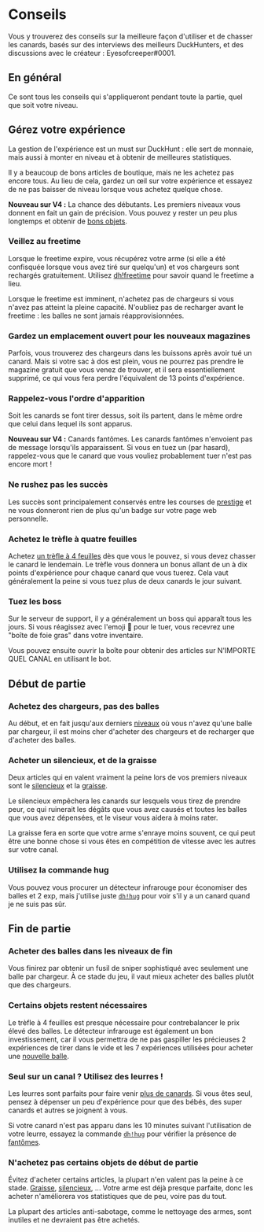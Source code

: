 # Conseils

Vous y trouverez des conseils sur la meilleure façon d'utiliser et de chasser les canards, basés sur des interviews des meilleurs DuckHunters, et des discussions avec le créateur : Eyesofcreeper\#0001.

## En général

Ce sont tous les conseils qui s'appliqueront pendant toute la partie, quel que soit votre niveau.

## Gérez votre expérience

La gestion de l'expérience est un must sur DuckHunt : elle sert de monnaie, mais aussi à monter en niveau et à obtenir de meilleures statistiques.

Il y a beaucoup de bons articles de boutique, mais ne les achetez pas encore tous. Au lieu de cela, gardez un œil sur votre expérience et essayez de ne pas baisser de niveau lorsque vous achetez quelque chose.

**Nouveau sur V4 :** La chance des débutants. Les premiers niveaux vous donnent en fait un gain de précision. Vous pouvez y rester un peu plus longtemps et obtenir de [bons objets](https://duckhunt.me/commands/shop).

### Veillez au freetime

Lorsque le freetime expire, vous récupérez votre arme \(si elle a été confisquée lorsque vous avez tiré sur quelqu'un\) et vos chargeurs sont rechargés gratuitement. Utilisez [dh!freetime](https://duckhunt.me/commands/freetime) pour savoir quand le freetime a lieu. 

Lorsque le freetime est imminent, n'achetez pas de chargeurs si vous n'avez pas atteint la pleine capacité. N'oubliez pas de recharger avant le freetime : les balles ne sont jamais réapprovisionnées.

### Gardez un emplacement ouvert pour les nouveaux magazines

Parfois, vous trouverez des chargeurs dans les buissons après avoir tué un canard. Mais si votre sac à dos est plein, vous ne pourrez pas prendre le magazine gratuit que vous venez de trouver, et il sera essentiellement supprimé, ce qui vous fera perdre l'équivalent de 13 points d'expérience.

### Rappelez-vous l'ordre d'apparition

Soit les canards se font tirer dessus, soit ils partent, dans le même ordre que celui dans lequel ils sont apparus.

**Nouveau sur V4 :** Canards fantômes. Les canards fantômes n'envoient pas de message lorsqu'ils apparaissent. Si vous en tuez un \(par hasard\), rappelez-vous que le canard que vous vouliez probablement tuer n'est pas encore mort !

### Ne rushez pas les succès

Les succès sont principalement conservés entre les courses de [prestige](levels-and-experience.md) et ne vous donneront rien de plus qu'un badge sur votre page web personnelle.

### Achetez le trèfle à quatre feuilles

Achetez [un trèfle à 4 feuilles](https://duckhunt.me/commands/shop/clover) dès que vous le pouvez, si vous devez chasser le canard le lendemain. Le trèfle vous donnera un bonus allant de un à dix points d'expérience pour chaque canard que vous tuerez. Cela vaut généralement la peine si vous tuez plus de deux canards le jour suivant.

### Tuez les boss

Sur le serveur de support, il y a généralement un boss qui apparaît tous les jours. Si vous réagissez avec l'emoji 🔫 pour le tuer, vous recevrez une "boîte de foie gras" dans votre inventaire.

Vous pouvez ensuite ouvrir la boîte pour obtenir des articles sur N'IMPORTE QUEL CANAL en utilisant le bot.

## Début de partie

### Achetez des chargeurs, pas des balles

Au début, et en fait jusqu'aux derniers [niveaux](levels-and-experience.md) où vous n'avez qu'une balle par chargeur, il est moins cher d'acheter des chargeurs et de recharger que d'acheter des balles.

### Acheter un silencieux, et de la graisse

Deux articles qui en valent vraiment la peine lors de vos premiers niveaux sont le [silencieux](https://duckhunt.me/commands/shop/silencer) et la [graisse](https://duckhunt.me/commands/shop/grease).

Le silencieux empêchera les canards sur lesquels vous tirez de prendre peur, ce qui ruinerait les dégâts que vous avez causés et toutes les balles que vous avez dépensées, et le viseur vous aidera à moins rater.

La graisse fera en sorte que votre arme s'enraye moins souvent, ce qui peut être une bonne chose si vous êtes en compétition de vitesse avec les autres sur votre canal.

### Utilisez la commande hug

Vous pouvez vous procurer un détecteur infrarouge pour économiser des balles et 2 exp, mais j'utilise juste [`dh!hug`](https://duckhunt.me/commands/hug) pour voir s'il y a un canard quand je ne suis pas sûr.

## Fin de partie

### Acheter des balles dans les niveaux de fin

Vous finirez par obtenir un fusil de sniper sophistiqué avec seulement une balle par chargeur. À ce stade du jeu, il vaut mieux acheter des balles plutôt que des chargeurs.

### Certains objets restent nécessaires

Le trèfle à 4 feuilles est presque nécessaire pour contrebalancer le prix élevé des balles. Le détecteur infrarouge est également un bon investissement, car il vous permettra de ne pas gaspiller les précieuses 2 expériences de tirer dans le vide et les 7 expériences utilisées pour acheter une [nouvelle balle](https://duckhunt.me/commands/shop/bullet).

### Seul sur un canal ? Utilisez des leurres !

Les leurres sont parfaits pour faire venir [plus de canards](https://duckhunt.me/commands/shop/decoy). Si vous êtes seul, pensez à dépenser un peu d'expérience pour que des bébés, des super canards et autres se joignent à vous.

Si votre canard n'est pas apparu dans les 10 minutes suivant l'utilisation de votre leurre, essayez la commande [`dh!hug`](https://duckhunt.me/commands/hug) pour vérifier la présence de [fantômes](https://duckhunt.me/docs/players-guide/types-of-ducks).

### N'achetez pas certains objets de début de partie

Évitez d'acheter certains articles, la plupart n'en valent pas la peine à ce stade. [Graisse](https://duckhunt.me/commands/shop/grease), [silencieux](https://duckhunt.me/commands/shop/silencer), ... Votre arme est déjà presque parfaite, donc les acheter n'améliorera vos statistiques que de peu, voire pas du tout.

La plupart des articles anti-sabotage, comme le nettoyage des armes, sont inutiles et ne devraient pas être achetés.

